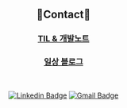 <div align='center'>
 
 ## :wave:Contact:wave:
 
 
 ### [TIL & 개발노트](https://giwonn.github.io)
 
 
 ### [일상 블로그](https://l4279625.tistory.com)
 
 <br>
 
 [![Linkedin Badge](https://img.shields.io/badge/-LinkedIn-blue?style=flat-square&logo=Linkedin&logoColor=white&link=https://www.linkedin.com/in/giwon-lim-7b3847191/)](https://www.linkedin.com/in/giwon-lim-7b3847191/)
 [![Gmail Badge](https://img.shields.io/badge/Gmail-d14836?style=flat-square&logo=Gmail&logoColor=white&link=mailto:giwon.dev@gmail.com)](mailto:giwon.dev@gmail.com)
 
</div>
